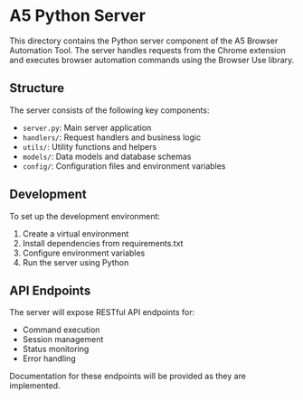 # A5 Python Server

This directory contains the Python server component of the A5 Browser Automation Tool. The server handles requests from the Chrome extension and executes browser automation commands using the Browser Use library.

## Structure

The server consists of the following key components:

- `server.py`: Main server application
- `handlers/`: Request handlers and business logic
- `utils/`: Utility functions and helpers
- `models/`: Data models and database schemas
- `config/`: Configuration files and environment variables

## Development

To set up the development environment:

1. Create a virtual environment
2. Install dependencies from requirements.txt
3. Configure environment variables
4. Run the server using Python

## API Endpoints

The server will expose RESTful API endpoints for:

- Command execution
- Session management
- Status monitoring
- Error handling

Documentation for these endpoints will be provided as they are implemented.
